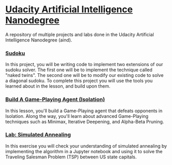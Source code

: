 # [Udacity Artificial Intelligence Nanodegree](https://www.udacity.com/course/artificial-intelligence-nanodegree--nd889)
A repository of multiple projects and labs done in the Udacity Artificial Intelligence Nanodegree (aind).

### [Sudoku](/sudoku)

In this project, you will be writing code to implement two extensions of our sudoku solver. The first one will be to implement the technique called "naked twins". The second one will be to modify our existing code to solve a diagonal sudoku. To complete this project you will use the tools you learned about in the lesson, and build upon them.

### [Build A Game-Playing Agent (Isolation)](/isolation)

In this lesson, you'll build a Game-Playing agent that defeats opponents in Isolation. Along the way, you'll learn about advanced Game-Playing techniques such as Minimax, Iterative Deepening, and Alpha-Beta Pruning.

### [Lab: Simulated Annealing](/simulated-annealing)

In this exercise you will check your understanding of simulated annealing by implementing the algorithm in a Jupyter notebook and using it to solve the Traveling Salesman Problem (TSP) between US state capitals.
